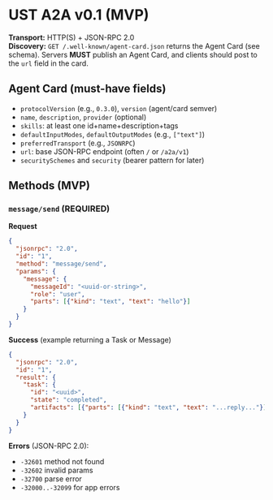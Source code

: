 # UST A2A v0.1 (MVP)

**Transport:** HTTP(S) + JSON-RPC 2.0  
**Discovery:** `GET /.well-known/agent-card.json` returns the Agent Card (see schema). Servers **MUST** publish an Agent Card, and clients should post to the `url` field in the card.

## Agent Card (must-have fields)

- `protocolVersion` (e.g., `0.3.0`), `version` (agent/card semver)
- `name`, `description`, `provider` (optional)
- `skills`: at least one id+name+description+tags
- `defaultInputModes`, `defaultOutputModes` (e.g., `["text"]`)
- `preferredTransport` (e.g., `JSONRPC`)
- `url`: base JSON-RPC endpoint (often `/` or `/a2a/v1`)
- `securitySchemes` and `security` (bearer pattern for later)

## Methods (MVP)

### `message/send` (REQUIRED)

**Request**

```json
{
  "jsonrpc": "2.0",
  "id": "1",
  "method": "message/send",
  "params": {
    "message": {
      "messageId": "<uuid-or-string>",
      "role": "user",
      "parts": [{"kind": "text", "text": "hello"}]
    }
  }
}
```

**Success** (example returning a Task or Message)

```json
{
  "jsonrpc": "2.0",
  "id": "1",
  "result": {
    "task": {
      "id": "<uuid>",
      "state": "completed",
      "artifacts": [{"parts": [{"kind": "text", "text": "...reply..."}]}]
    }
  }
}
```

**Errors** (JSON-RPC 2.0):
- `-32601` method not found
- `-32602` invalid params
- `-32700` parse error
- `-32000..-32099` for app errors